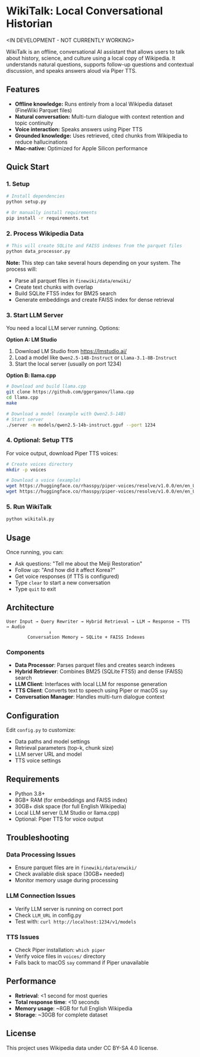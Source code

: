 # WikiTalk: Local Conversational Historian

<IN DEVELOPMENT - NOT CURRENTLY WORKING>

WikiTalk is an offline, conversational AI assistant that allows users to talk about history, science, and culture using a local copy of Wikipedia. It understands natural questions, supports follow-up questions and contextual discussion, and speaks answers aloud via Piper TTS.

## Features

- **Offline knowledge:** Runs entirely from a local Wikipedia dataset (FineWiki Parquet files)
- **Natural conversation:** Multi-turn dialogue with context retention and topic continuity
- **Voice interaction:** Speaks answers using Piper TTS
- **Grounded knowledge:** Uses retrieved, cited chunks from Wikipedia to reduce hallucinations
- **Mac-native:** Optimized for Apple Silicon performance

## Quick Start

### 1. Setup

```bash
# Install dependencies
python setup.py

# Or manually install requirements
pip install -r requirements.txt
```

### 2. Process Wikipedia Data

```bash
# This will create SQLite and FAISS indexes from the parquet files
python data_processor.py
```

**Note:** This step can take several hours depending on your system. The process will:
- Parse all parquet files in `finewiki/data/enwiki/`
- Create text chunks with overlap
- Build SQLite FTS5 index for BM25 search
- Generate embeddings and create FAISS index for dense retrieval

### 3. Start LLM Server

You need a local LLM server running. Options:

**Option A: LM Studio**
1. Download LM Studio from https://lmstudio.ai/
2. Load a model like `Qwen2.5-14B-Instruct` or `Llama-3.1-8B-Instruct`
3. Start the local server (usually on port 1234)

**Option B: llama.cpp**
```bash
# Download and build llama.cpp
git clone https://github.com/ggerganov/llama.cpp
cd llama.cpp
make

# Download a model (example with Qwen2.5-14B)
# Start server
./server -m models/qwen2.5-14b-instruct.gguf --port 1234
```

### 4. Optional: Setup TTS

For voice output, download Piper TTS voices:

```bash
# Create voices directory
mkdir -p voices

# Download a voice (example)
wget https://huggingface.co/rhasspy/piper-voices/resolve/v1.0.0/en/en_US/amy/medium/en_US-amy-medium.onnx -O voices/en_US-amy-medium.onnx
wget https://huggingface.co/rhasspy/piper-voices/resolve/v1.0.0/en/en_US/amy/medium/en_US-amy-medium.onnx.json -O voices/en_US-amy-medium.onnx.json
```

### 5. Run WikiTalk

```bash
python wikitalk.py
```

## Usage

Once running, you can:

- Ask questions: "Tell me about the Meiji Restoration"
- Follow up: "And how did it affect Korea?"
- Get voice responses (if TTS is configured)
- Type `clear` to start a new conversation
- Type `quit` to exit

## Architecture

```
User Input → Query Rewriter → Hybrid Retrieval → LLM → Response → TTS → Audio
                ↓
        Conversation Memory ← SQLite + FAISS Indexes
```

### Components

- **Data Processor**: Parses parquet files and creates search indexes
- **Hybrid Retriever**: Combines BM25 (SQLite FTS5) and dense (FAISS) search
- **LLM Client**: Interfaces with local LLM for response generation
- **TTS Client**: Converts text to speech using Piper or macOS `say`
- **Conversation Manager**: Handles multi-turn dialogue context

## Configuration

Edit `config.py` to customize:

- Data paths and model settings
- Retrieval parameters (top-k, chunk size)
- LLM server URL and model
- TTS voice settings

## Requirements

- Python 3.8+
- 8GB+ RAM (for embeddings and FAISS index)
- 30GB+ disk space (for full English Wikipedia)
- Local LLM server (LM Studio or llama.cpp)
- Optional: Piper TTS for voice output

## Troubleshooting

### Data Processing Issues
- Ensure parquet files are in `finewiki/data/enwiki/`
- Check available disk space (30GB+ needed)
- Monitor memory usage during processing

### LLM Connection Issues
- Verify LLM server is running on correct port
- Check `LLM_URL` in config.py
- Test with: `curl http://localhost:1234/v1/models`

### TTS Issues
- Check Piper installation: `which piper`
- Verify voice files in `voices/` directory
- Falls back to macOS `say` command if Piper unavailable

## Performance

- **Retrieval**: <1 second for most queries
- **Total response time**: <10 seconds
- **Memory usage**: ~8GB for full English Wikipedia
- **Storage**: ~30GB for complete dataset

## License

This project uses Wikipedia data under CC BY-SA 4.0 license.

